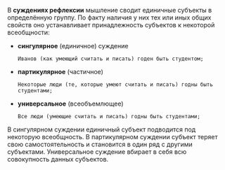 В **суждениях рефлексии** мышление сводит единичные субъекты в
определённую группу. По факту наличия у них тех или иных общих свойств оно
устанавливает принадлежность субъектов к некоторой всеобщности:
- **сингулярное** (единичное) суждение

    `Иванов (как умеющий считать и писать) годен быть студентом;`
- **партикулярное** (частичное)

    `Некоторые люди (те, которые умеют считать и
писать) годны быть студентами;`
- **универсальное** (всеобъемлющее)

    `Все люди (умеющие считать и писать) годны
быть студентами;`

В сингулярном суждении единичный субъект подводится под некоторую
всеобщность. В партикулярном суждении субъект теряет свою самостоятельность и становится в один ряд с другими субъектами. Универсальное суждение вбирает в себя всю совокупность данных субъектов.